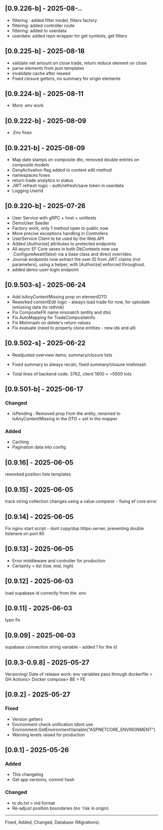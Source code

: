 ## [0.9.226-b] - 2025-08-..
- filtering : added filter model, filters factory
- filtering: added controller route
- filtering: added to userdata
- userdata: added repo wrapper for get symbols, get filters


## [0.9.225-b] - 2025-08-18
- validate net amount on close trade, return reduce element on close
- parse elements from json templates
- invalidate cache after reseed
- Fixed closure getters, no summary for origin elements

## [0.9.224-b] - 2025-08-11
- More .env work

## [0.9.222-b] - 2025-08-09
 - .Env fixes

## [0.9.221-b] - 2025-08-09
- Map date stamps on composite dto, removed double entries on composite models
- DenyActivation flag added to content edit method
- namespaces foxes
- return trade analytics in status
- JWT refresh logic - auth/refresh/save token in userdata
- Logging UserId

## [0.9.220-b] - 2025-07-26
- User Service with gRPC + host + unittests
- DemoUser Seeder
- Factory work, only 1 method open to public now 
- More precise exceptions handling in Controllers
- UserService Client to be used by the Web.API
- Added [Authorize] attributes to protected endpoints
- All async EF Core saves in both DbContexts now use .ConfigureAwait(false) via a base class and direct overrides.
- Journal endpoints now extract the user ID from JWT claims (not parameters), using a helper, with [Authorize] enforced throughout.
- added demo-user-login endpoint

## [0.9.503-s] - 2025-06-24
- Add IsAnyContentMissing prop on elementDTO
- Reworked contentEdit logic - always load trade for now, for uptodate ismissing data (to rethink)
- Fix CompositeFK name mismatch (entity and dto)
- Fix AutoMapping for TradeCompositeInfo
- Fix Mishmash on delete's return values
- Fix evaluate (need to properly clone entities - new ids and all)


## [0.9.502-s] - 2025-06-22
- Readjusted overview items, summary/closure lists
- Fixed summary to always recalc, fixed summary/closure mishmash

- Total lines of backend code: 3762, client 1800 = ~5500 tots

## [0.9.501-b] - 2025-06-17
### Changed
- IsPending : Removed prop from the entity, renamed to IsAnyContentMissing in the DTO + set in the mapper 
### Added
- Caching
- Pagination data into config

## [0.9.16] - 2025-06-05
reworked position lists templates

## [0.9.15] - 2025-06-05
track string collection changes using a value comparer - fixing ef core error

## [0.9.14] - 2025-06-05
Fix nginx start script - dont copy/dup https-server, preventing double listenere on port 80

## [0.9.13] - 2025-06-05
- Error middleware and controller for production
- Certainty > list (low, mid, high) 

## [0.9.12] - 2025-06-03
load supabase id correctly from the .env

## [0.9.11] - 2025-06-03
typo fix

## [0.9.09] - 2025-06-03
supabase connection string variable - added 1 for the id

## [0.9.3-0.9.8] - 2025-05-27
Versioning/ Date of release work:  env variables pass through dockerfile > GH Actions> Docker compose> BE > FE

## [0.9.2] - 2025-05-27
### Fixed
- Version getters
- Environment check unification (dont use Environment.GetEnvironmentVariable("ASPNETCORE_ENVIRONMENT")
- Warning levels raised for production

## [0.9.1] - 2025-05-26
### Added
- This changelog
- Get app versions, commit hash

### Changed
- to do.txt > md format
- Re-adjust position boundaries (no 'risk in origin)


---

Fixed, Added, Changed, Database (Migrations).
